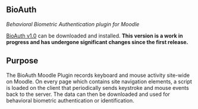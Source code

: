 ## BioAuth

*Behavioral Biometric Authentication plugin for Moodle*

[BioAuth v1.0](https://bitbucket.org/vmonaco/moodle-local_bioauth/downloads/bioauth_1.0.tar.gz) can be downloaded and installed. **This version is a work in progress and has undergone significant changes since the first release.**

## Purpose
The BioAuth Moodle Plugin records keyboard and mouse activity site-wide on Moodle. On every page which contains site navigation elements, a script is loaded on the client that periodically sends keystroke and mouse events back to the server. The data can then be downloaded and used for behavioral biometric authentication or identification.

